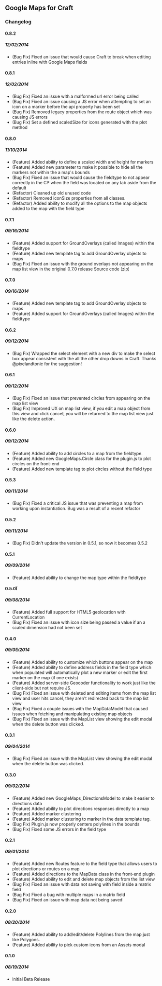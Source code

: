 ## Google Maps for Craft

### Changelog

#### 0.8.2
##### 12/02/2014

- (Bug Fix) Fixed an issue that would cause Craft to break when editing entries inline with Google Maps fields

#### 0.8.1
##### 12/02/2014

- (Bug Fix) Fixed an issue with a malformed url error being called
- (Bug Fix) Fixed an issue causing a JS error when attempting to set an icon on a marker before the api property has been set
- (Bug Fix) Removed legacy properties from the route object which was causing JS errors
- (Bug Fix) Set a defined scaledSize for icons generated with the plot method

#### 0.8.0
##### 11/10/2014

- (Feature) Added ability to define a scaled width and height for markers
- (Feature) Added new parameter to make it possible to hide all the markers not within the a map's bounds
- (Bug Fix) Fixed an issue that would cause the fieldtype to not appear correctly in the CP when the field was located on any tab aside from the default
- (Refactor) Cleaned up old unused code
- (Refactor) Removed iconSize properties from all classes.
- (Refactor) Added ability to modify all the options to the map objects added to the map with the field type

#### 0.7.1
##### 09/16/2014

- (Feature) Added support for GroundOverlays (called Images) within the fieldtype
- (Feature) Added new template tag to add GroundOverlay objects to maps
- (Bug Fix) Fixed an issue with the ground overlays not appearing on the map list view in the original 0.7.0 release Source code (zip)

#### 0.7.0
##### 09/16/2014

- (Feature) Added new template tag to add GroundOverlay objects to maps
- (Feature) Added support for GroundOverlays (called Images) within the fieldtype

#### 0.6.2
##### 09/12/2014

- (Bug Fix) Wrapped the select element with a new div to make the select box appear consistent with the all the other drop downs in Craft. Thanks @pixelandtonic for the suggestion!

#### 0.6.1
##### 09/12/2014

- (Bug Fix) Fixed an issue that prevented circles from appearing on the map list view
- (Bug Fix) Improved UX on map list view, if you edit a map object from this view and click cancel, you will be returned to the map list view just like the delete action.

#### 0.6.0
##### 09/12/2014

- (Feature) Added ability to add circles to a map from the fieldtype.
- (Feature) Added new GoogleMaps.Circle class for the plugin.js to plot circles on the front-end
- (Feature) Added new template tag to plot circles without the field type

#### 0.5.3
##### 09/11/2014

- (Bug Fix) Fixed a critical JS issue that was preventing a map from working upon instantiation. Bug was a result of a recent refactor

#### 0.5.2
##### 09/11/2014

- (Bug Fix) Didn't update the version in 0.5.1, so now it becomes 0.5.2

#### 0.5.1
##### 09/09/2014

- (Feature) Added ability to change the map type within the fieldtype

#### 0.5.0Ï
##### 09/08/2014

- (Feature) Added full support for HTML5 geolocation with CurrentLocation
- (Bug Fix) Fixed an issue with icon size being passed a value if an a scaled dimension had not been set

#### 0.4.0
##### 09/05/2014

- (Feature) Added ability to customize which buttons appear on the map
- (Feature) Added ability to define address fields in the field type which when populated will automatically plot a new marker or edit the first marker on the map (if one exists)
- (Feature) Added server-side Geocoder functionality to work just like the client-side but not require JS.
- (Bug Fix) Fixed an issue with deleted and editing items from the map list view and user hits cancel, they aren't redirected back to the map list view
- (Bug Fix) Fixed a couple issues with the MapDataModel that caused issues when fetching and manipulating existing map objects
- (Bug Fix) Fixed an issue with the MapList view showing the edit modal when the delete button was clicked.

#### 0.3.1
##### 09/04/2014

- (Bug Fix) Fixed an issue with the MapList view showing the edit modal when the delete button was clicked.


#### 0.3.0
##### 09/02/2014

- (Feature) Added new GoogleMaps_DirectionsModel to make it easier to directions data
- (Feature) Added ability to plot directions responses directly to a map
- (Feature) Added marker clustering
- (Feature) Added marker clustering to marker in the data template tag.
- (Bug Fix) Plugin.js now properly centers polylines in the bounds
- (Bug Fix) Fixed some JS errors in the field type

#### 0.2.1
##### 09/01/2014

- (Feature) Added new Routes feature to the field type that allows users to plot directions or routes on a map
- (Feature) Added directions to the MapData class in the front-end plugin
- (Feature) Added ability to edit and delete map objects from the list view
- (Bug Fix) Fixed an issue with data not saving with field inside a matrix field
- (Bug Fix) Fixed a bug with multiple maps in a matrix field
- (Bug Fix) Fixed an issue with map data not being saved

#### 0.2.0
##### 08/20/2014

- (Feature) Added ability to add/edit/delete Polylines from the map just like Polygons.
- (Feature) Added ability to pick custom icons from an Assets modal

#### 0.1.0 
##### 08/19/2014

- Initial Beta Release